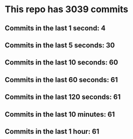 # This repo has 3039 commits

## Commits in the last 1 second: 4
## Commits in the last 5 seconds: 30
## Commits in the last 10 seconds: 60
## Commits in the last 60 seconds: 61
## Commits in the last 120 seconds: 61
## Commits in the last 10 minutes: 61
## Commits in the last 1 hour: 61
